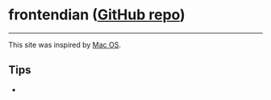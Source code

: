# frontendian ([GitHub repo](https://github.com/jonathanrtuck/frontendian))

---

This site was inspired by [Mac OS](https://en.wikipedia.org/wiki/Classic_Mac_OS).

## Tips

-
